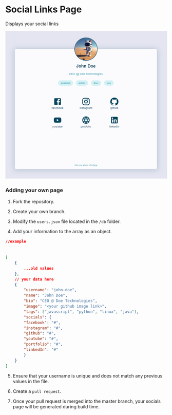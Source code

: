 # Social Links Page

Displays your social links

![alt Sample Page](./public/images/sample.png)

### Adding your own page

1. Fork the repository.

2. Create your own branch.

3. Modify the `users.json` file located in the `/db` folder.

4. Add your information to the array as an object.

```json
//example


[
    {
        ...old values
    },
    // your data here
    {
        "username": "john-doe",
        "name": "John Doe",
        "bio": "CEO @ Doe Technologies",
        "image": "<your github image link>",
        "tags": ["javascript", "python", "linux", "java"],
        "socials": {
        "facebook": "#",
        "instagram": "#",
        "github": "#",
        "youtube": "#",
        "portfolio": "#",
        "linkedIn": "#"
        }
    }
]
```

5. Ensure that your username is unique and does not match any previous values in the file.

6. Create a `pull request`.

7. Once your pull request is merged into the master branch, your socials page will be generated during build time.
